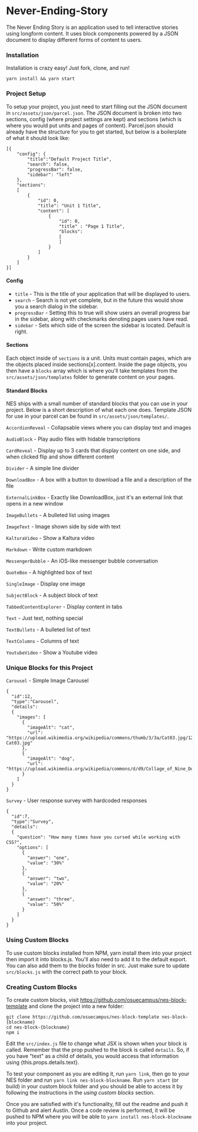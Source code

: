 # Never-Ending-Story

The Never Ending Story is an application used to tell interactive stories using longform content. It uses block components powered by a JSON document to display different forms of content to users.

### Installation

Installation is crazy easy! Just fork, clone, and run!

```
yarn install && yarn start
```

### Project Setup

To setup your project, you just need to start filling out the JSON document in `src/assets/json/parcel.json`. The JSON document is broken into two sections, config (where project settings are kept) and sections (which is where you would put units and pages of content). Parcel.json should already have the structure for you to get started, but below is a boilerplate of what it should look like:

```
[{
    "config": {
        "title":"Default Project Title",
        "search": false,
        "progressBar": false,
        "sidebar": "left"
    },
    "sections": 
    [
        {
            "id": 0,
            "title": "Unit 1 Title",
            "content": [
                {
                    "id": 0,
                    "title" : "Page 1 Title",
                    "blocks":
                    [
                    ]
                }
            ]
        }
    ]
}]
```

#### Config
* `title` - This is the title of your application that will be displayed to users.
* `search` - Search is not yet complete, but in the future this would show you a search dialog in the sidebar.
* `progressBar` - Setting this to true will show users an overall progress bar in the sidebar, along with checkmarks denoting pages users have read.
* `sidebar` - Sets which side of the screen the sidebar is located. Default is right.

#### Sections

Each object inside of `sections` is a unit. Units must contain pages, which are the objects placed inside sections[x].content. Inside the page objects, you then have a `blocks` array which is where you'll take templates from the `src/assets/json/templates` folder to generate content on your pages.

#### Standard Blocks

NES ships with a small number of standard blocks that you can use in your project. Below is a short description of what each one does. Template JSON for use in your parcel can be found in `src/assets/json/templates/`.

`AccordionReveal` - Collapsable views where you can display text and images

`AudioBlock` - Play audio files with hidable transcriptions

`CardReveal` - Display up to 3 cards that display content on one side, and when clicked flip and show different content

`Divider` - A simple line divider

`DownloadBox` - A box with a button to download a file and a description of the file

`ExternalLinkBox` - Exactly like DownloadBox, just it's an external link that opens in a new window

`ImageBullets` - A bulleted list using images

`ImageText` - Image shown side by side with text

`KalturaVideo` - Show a Kaltura video

`Markdown` - Write custom markdown

`MessengerBubble` - An iOS-like messenger bubble conversation

`QuoteBox` - A highlighted box of text

`SingleImage` - Display one image

`SubjectBlock` - A subject block of text

`TabbedContentExplorer` - Display content in tabs

`Text` - Just text, nothing special

`TextBullets` - A bulleted list of text

`TextColumns` - Columns of text

`YoutubeVideo` - Show a Youtube video

### Unique Blocks for this Project

`Carousel` - Simple Image Carousel
```
{
  "id":12,
  "type":"Carousel",
  "details":
  {
    "images": [
      {
        "imageAlt": "cat",
        "url": "https://upload.wikimedia.org/wikipedia/commons/thumb/3/3a/Cat03.jpg/1280px-Cat03.jpg"
      },
      {
        "imageAlt": "dog",
        "url": "https://upload.wikimedia.org/wikipedia/commons/d/d9/Collage_of_Nine_Dogs.jpg"
      }
    ]
  }
}
```

`Survey` - User response survey with hardcoded responses
```
{
  "id":7,
  "type":"Survey",
  "details":
  {
    "question": "How many times have you cursed while working with CSS?",
    "options": [
      { 
        "answer": "one",
        "value": "30%"
      },
      {
        "answer": "two",
        "value": "20%"
      },
      {
        "answer": "three",
        "value": "50%"
      }
    ]
  }
}
```


### Using Custom Blocks

To use custom blocks installed from NPM, yarn install them into your project then import it into blocks.js. You'll also need to add it to the default export. You can also add them to the blocks folder in src. Just make sure to update `src/blocks.js` with the correct path to your block.

### Creating Custom Blocks

To create custom blocks, visit https://github.com/osuecampus/nes-block-template and clone the project into a new folder:

````
git clone https://github.com/osuecampus/nes-block-template nes-block-{blockname}
cd nes-block-{blockname}
npm i
````

Edit the `src/index.js` file to change what JSX is shown when your block is called. Remember that the prop pushed to the block is called `details`. So, if you have "text" as a child of details, you would access that information using {this.props.details.text}.

To test your component as you are editing it, run `yarn link`, then go to your NES folder and run `yarn link nes-block-blockname`. Run `yarn start` (or build) in your custom block folder and you should be able to access it by following the instructions in the *using custom blocks* section. 

Once you are satisfied with it's functionality, fill out the readme and push it to Github and alert Austin. Once a code review is performed, it will be pushed to NPM where you will be able to `yarn install nes-block-blockname` into your project.
